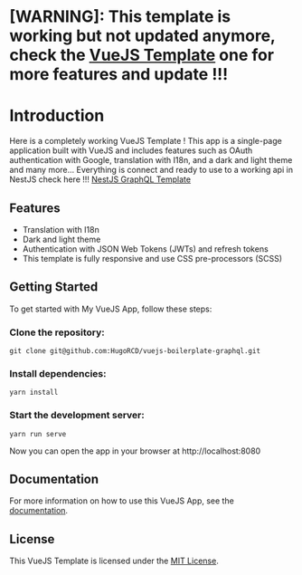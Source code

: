 # [WARNING]: This template is working but not updated anymore, check the [VueJS Template](https://github.com/HugoRCD/vuejs-boilerplate) one for more features and update !!!

# Introduction
Here is a completely working VueJS Template ! This app is a single-page application built with VueJS and includes features such as OAuth authentication with Google, translation with I18n, and a dark and light theme and many more...
Everything is connect and ready to use to a working api in NestJS check here !!! [NestJS GraphQL Template](https://github.com/HugoRCD/nestjs-boilerplate-graphql)

## Features
- Translation with I18n
- Dark and light theme
- Authentication with JSON Web Tokens (JWTs) and refresh tokens
- This template is fully responsive and use CSS pre-processors (SCSS)

## Getting Started
To get started with My VueJS App, follow these steps:

### Clone the repository:
```
git clone git@github.com:HugoRCD/vuejs-boilerplate-graphql.git
```

### Install dependencies:
```
yarn install
```

### Start the development server:
```
yarn run serve
```

Now you can open the app in your browser at http://localhost:8080

## Documentation
For more information on how to use this VueJS App, see the [documentation](./docs).

## License
This VueJS Template is licensed under the [MIT License](./LICENSE).
